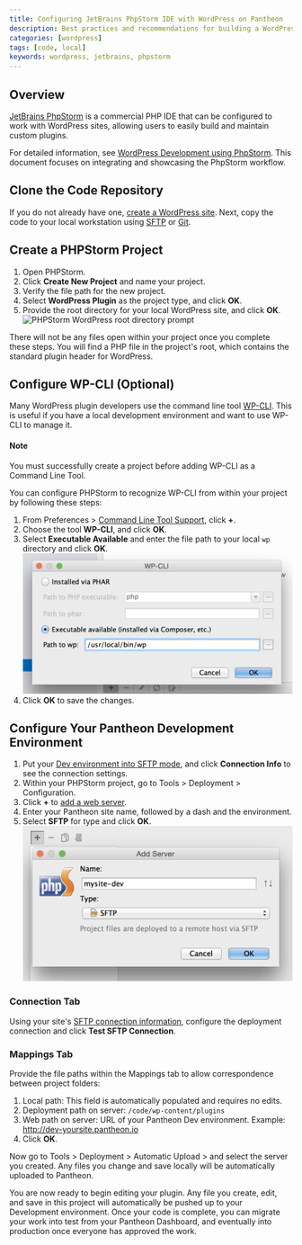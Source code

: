 ```yaml
---
title: Configuring JetBrains PhpStorm IDE with WordPress on Pantheon
description: Best practices and recommendations for building a WordPress site using JetBrains PhpStorm.
categories: [wordpress]
tags: [code, local]
keywords: wordpress, jetbrains, phpstorm
---
```

## Overview

[JetBrains PhpStorm](http://www.jetbrains.com/phpstorm/) is a commercial PHP IDE that can be configured to work with WordPress sites, allowing users to easily build and maintain custom plugins.

For detailed information, see [WordPress Development using PhpStorm](https://confluence.jetbrains.com/display/PhpStorm/WordPress+Development+using+PhpStorm). This document focuses on integrating and showcasing the PhpStorm workflow.

## Clone the Code Repository
If you do not already have one, [create a WordPress site](/docs/launch-wordpress/). Next, copy the code to your local workstation using [SFTP](/docs/sftp#sftp-connection-information) or [Git](/docs/git/#clone-your-site-codebase).

## Create a PHPStorm Project

1. Open PHPStorm.
1. Click **Create New Project** and name your project.
1. Verify the file path for the new project.
1. Select **WordPress Plugin** as the project type, and click **OK**.
1. Provide the root directory for your local WordPress site, and click **OK**.  
![PHPStorm WordPress root directory prompt](/docs/assets/images/phpstorm-root-dir.png)

There will not be any files open within your project once you complete these steps. You will find a PHP file in the project's root, which contains the standard plugin header for WordPress.

## Configure WP-CLI (Optional)
Many WordPress plugin developers use the command line tool [WP-CLI](http://wp-cli.org/). This is useful if you have a local development environment and want to use WP-CLI to manage it.

<div class="alert alert-info" role="alert">
<h4>Note</h4>
You must successfully create a project before adding WP-CLI as a Command Line Tool.</div>

You can configure PHPStorm to recognize WP-CLI from within your project by following these steps:

1. From Preferences > [Command Line Tool Support](http://www.jetbrains.com/phpstorm/webhelp/command-line-tool-support.html), click **+**.
1. Choose the tool **WP-CLI**, and click **OK**.
1. Select **Executable Available** and enter the file path to your local `wp` directory and click **OK**.  
 ![Configuring wp-cli path for PHPStorm](/source/docs/assets/images/path-to-wp-phpstorm.png)
1. Click **OK** to save the changes.


## Configure Your Pantheon Development Environment
1. Put your [Dev environment into SFTP mode](/docs/sftp#sftp-mode), and click **Connection Info** to see the connection settings.
2. Within your PHPStorm project, go to Tools > Deployment > Configuration.
3. Click **+** to [add a web server](http://www.jetbrains.com/phpstorm/webhelp/add-server-dialog.html).
4. Enter your Pantheon site name, followed by a dash and the environment.
5. Select **SFTP** for type and click **OK**.
 ![Add web server PHPStorm](/source/docs/assets/images/add-web-server-phpstorm.png)
### Connection Tab

Using your site's [SFTP connection information](/docs/sftp#sftp-connection-information), configure the deployment connection and click **Test SFTP Connection**.

### Mappings Tab
Provide the file paths within the Mappings tab to allow correspondence between project folders:

1. Local path: This field is automatically populated and requires no edits.
2. Deployment path on server: `/code/wp-content/plugins`
3. Web path on server: URL of your Pantheon Dev environment. Example: http://dev-yoursite.pantheon.io
4. Click **OK**.

Now go to Tools > Deployment > Automatic Upload > and select the server you created. Any files you change and save locally will be automatically uploaded to Pantheon.

You are now ready to begin editing your plugin. Any file you create, edit, and save in this project will automatically be pushed up to your Development environment. Once your code is complete, you can migrate your work into test from your Pantheon Dashboard, and eventually into production once everyone has approved the work.
